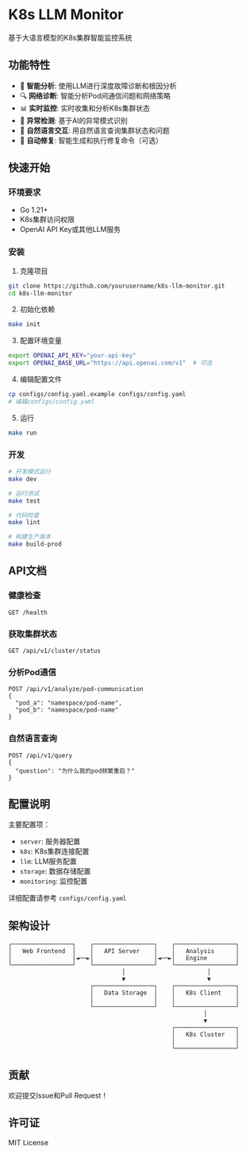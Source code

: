 # K8s LLM Monitor

基于大语言模型的K8s集群智能监控系统

## 功能特性

- 🤖 **智能分析**: 使用LLM进行深度故障诊断和根因分析
- 🔍 **网络诊断**: 智能分析Pod间通信问题和网络策略
- 📊 **实时监控**: 实时收集和分析K8s集群状态
- 🚨 **异常检测**: 基于AI的异常模式识别
- 💬 **自然语言交互**: 用自然语言查询集群状态和问题
- 🔄 **自动修复**: 智能生成和执行修复命令（可选）

## 快速开始

### 环境要求

- Go 1.21+
- K8s集群访问权限
- OpenAI API Key或其他LLM服务

### 安装

1. 克隆项目
```bash
git clone https://github.com/yourusername/k8s-llm-monitor.git
cd k8s-llm-monitor
```

2. 初始化依赖
```bash
make init
```

3. 配置环境变量
```bash
export OPENAI_API_KEY="your-api-key"
export OPENAI_BASE_URL="https://api.openai.com/v1"  # 可选
```

4. 编辑配置文件
```bash
cp configs/config.yaml.example configs/config.yaml
# 编辑configs/config.yaml
```

5. 运行
```bash
make run
```

### 开发

```bash
# 开发模式运行
make dev

# 运行测试
make test

# 代码检查
make lint

# 构建生产版本
make build-prod
```

## API文档

### 健康检查
```
GET /health
```

### 获取集群状态
```
GET /api/v1/cluster/status
```

### 分析Pod通信
```
POST /api/v1/analyze/pod-communication
{
  "pod_a": "namespace/pod-name",
  "pod_b": "namespace/pod-name"
}
```

### 自然语言查询
```
POST /api/v1/query
{
  "question": "为什么我的pod频繁重启？"
}
```

## 配置说明

主要配置项：

- `server`: 服务器配置
- `k8s`: K8s集群连接配置
- `llm`: LLM服务配置
- `storage`: 数据存储配置
- `monitoring`: 监控配置

详细配置请参考 `configs/config.yaml`

## 架构设计

```
┌─────────────────┐    ┌─────────────────┐    ┌─────────────────┐
│   Web Frontend  │    │   API Server    │    │   Analysis      │
│                 │◄──►│                 │◄──►│   Engine        │
└─────────────────┘    └─────────────────┘    └─────────────────┘
                                │                       │
                                ▼                       ▼
                       ┌─────────────────┐    ┌─────────────────┐
                       │   Data Storage  │    │   K8s Client    │
                       │                 │    │                 │
                       └─────────────────┘    └─────────────────┘
                                                       │
                                                       ▼
                                              ┌─────────────────┐
                                              │   K8s Cluster   │
                                              │                 │
                                              └─────────────────┘
```

## 贡献

欢迎提交Issue和Pull Request！

## 许可证

MIT License